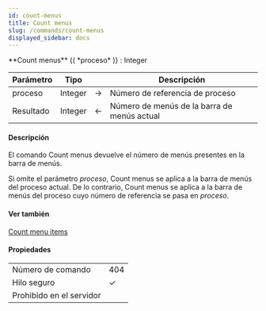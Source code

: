 ```yaml
---
id: count-menus
title: Count menus
slug: /commands/count-menus
displayed_sidebar: docs
---
```


<!--REF #_command_.Count menus.Syntax-->**Count menus** {( *proceso* )} : Integer<!-- END REF-->
<!--REF #_command_.Count menus.Params-->
| Parámetro | Tipo |  | Descripción |
| --- | --- | --- | --- |
| proceso | Integer | &#8594;  | Número de referencia de proceso |
| Resultado | Integer | &#8592; | Número de menús de la barra de menús actual |

<!-- END REF-->

#### Descripción 

<!--REF #_command_.Count menus.Summary-->El comando Count menus devuelve el número de menús presentes en la barra de menús.<!-- END REF-->

Si omite el parámetro *proceso*, Count menus se aplica a la barra de menús del proceso actual. De lo contrario, Count menus se aplica a la barra de menús del proceso cuyo número de referencia se pasa en *proceso*. 

#### Ver también 

[Count menu items](count-menu-items.md)  

#### Propiedades
|  |  |
| --- | --- |
| Número de comando | 404 |
| Hilo seguro | &check; |
| Prohibido en el servidor ||


